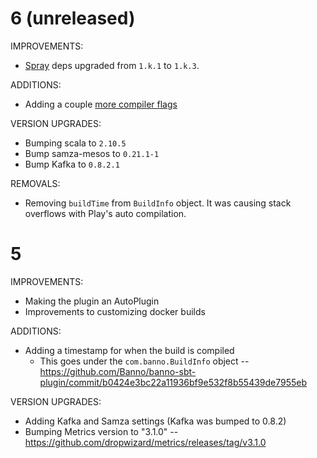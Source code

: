 # 6 (unreleased)

IMPROVEMENTS:

- [Spray](http://spray.io) deps upgraded from `1.k.1` to `1.k.3`.

ADDITIONS:

- Adding a couple [more compiler flags](https://github.com/Banno/banno-sbt-plugin/commit/4f6f9fb9aa2f293a21a819c08c5a8e0296fa8732)

VERSION UPGRADES:

- Bumping scala to `2.10.5`
- Bump samza-mesos to `0.21.1-1`
- Bump Kafka to `0.8.2.1`

REMOVALS:

- Removing `buildTime` from `BuildInfo` object. It was causing stack overflows with Play's auto compilation.

# 5

IMPROVEMENTS:

- Making the plugin an AutoPlugin
- Improvements to customizing docker builds

ADDITIONS:

- Adding a timestamp for when the build is compiled
  - This goes under the `com.banno.BuildInfo` object -- https://github.com/Banno/banno-sbt-plugin/commit/b0424e3bc22a11936bf9e532f8b55439de7955eb

VERSION UPGRADES:

- Adding Kafka and Samza settings (Kafka was bumped to 0.8.2)
- Bumping Metrics version to "3.1.0" -- https://github.com/dropwizard/metrics/releases/tag/v3.1.0
